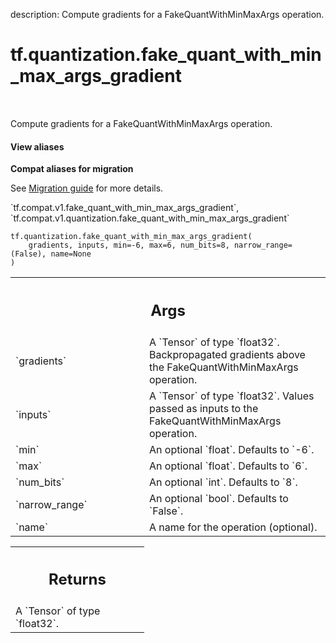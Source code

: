 description: Compute gradients for a FakeQuantWithMinMaxArgs operation.

<div itemscope itemtype="http://developers.google.com/ReferenceObject">
<meta itemprop="name" content="tf.quantization.fake_quant_with_min_max_args_gradient" />
<meta itemprop="path" content="Stable" />
</div>

# tf.quantization.fake_quant_with_min_max_args_gradient

<!-- Insert buttons and diff -->

<table class="tfo-notebook-buttons tfo-api nocontent" align="left">

</table>



Compute gradients for a FakeQuantWithMinMaxArgs operation.

<section class="expandable">
  <h4 class="showalways">View aliases</h4>
  <p>
<b>Compat aliases for migration</b>
<p>See
<a href="https://www.tensorflow.org/guide/migrate">Migration guide</a> for
more details.</p>
<p>`tf.compat.v1.fake_quant_with_min_max_args_gradient`, `tf.compat.v1.quantization.fake_quant_with_min_max_args_gradient`</p>
</p>
</section>

<pre class="devsite-click-to-copy prettyprint lang-py tfo-signature-link">
<code>tf.quantization.fake_quant_with_min_max_args_gradient(
    gradients, inputs, min=-6, max=6, num_bits=8, narrow_range=(False), name=None
)
</code></pre>



<!-- Placeholder for "Used in" -->


<!-- Tabular view -->
 <table class="responsive fixed orange">
<colgroup><col width="214px"><col></colgroup>
<tr><th colspan="2"><h2 class="add-link">Args</h2></th></tr>

<tr>
<td>
`gradients`
</td>
<td>
A `Tensor` of type `float32`.
Backpropagated gradients above the FakeQuantWithMinMaxArgs operation.
</td>
</tr><tr>
<td>
`inputs`
</td>
<td>
A `Tensor` of type `float32`.
Values passed as inputs to the FakeQuantWithMinMaxArgs operation.
</td>
</tr><tr>
<td>
`min`
</td>
<td>
An optional `float`. Defaults to `-6`.
</td>
</tr><tr>
<td>
`max`
</td>
<td>
An optional `float`. Defaults to `6`.
</td>
</tr><tr>
<td>
`num_bits`
</td>
<td>
An optional `int`. Defaults to `8`.
</td>
</tr><tr>
<td>
`narrow_range`
</td>
<td>
An optional `bool`. Defaults to `False`.
</td>
</tr><tr>
<td>
`name`
</td>
<td>
A name for the operation (optional).
</td>
</tr>
</table>



<!-- Tabular view -->
 <table class="responsive fixed orange">
<colgroup><col width="214px"><col></colgroup>
<tr><th colspan="2"><h2 class="add-link">Returns</h2></th></tr>
<tr class="alt">
<td colspan="2">
A `Tensor` of type `float32`.
</td>
</tr>

</table>


